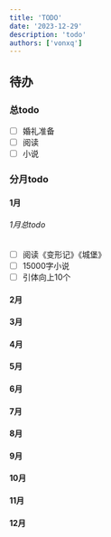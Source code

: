 ```yaml
---
title: 'TODO'
date: '2023-12-29'
description: 'todo'
authors: ['vonxq']
---
```

## 待办

### 总todo

- [ ] 婚礼准备
- [ ] 阅读
- [ ] 小说

### 分月todo

#### 1月

###### 1月总todo

- [ ] 阅读《变形记》《城堡》
- [ ] 15000字小说
- [ ] 引体向上10个

#### 2月

#### 3月

#### 4月

#### 5月

#### 6月

#### 7月

#### 8月

#### 9月

#### 10月

#### 11月

#### 12月
